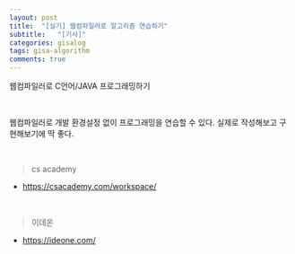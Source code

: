 ```yaml
---
layout: post
title:  "[실기] 웹컴파일러로 알고리즘 연습하기"
subtitle:   "[기사]"
categories: gisalog
tags: gisa-algorithm
comments: true
---
```



웹컴파일러로 C언어/JAVA 프로그래밍하기

<br>

웹컴파일러로 개발 환경설정 없이 프로그래밍을 연습할 수 있다. 실제로 작성해보고 구현해보기에 딱 좋다.

<br>

> cs academy

- https://csacademy.com/workspace/

<br>

> 이데온

- https://ideone.com/


